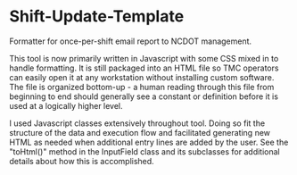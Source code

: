 # Shift-Update-Template
Formatter for once-per-shift email report to NCDOT management.

This tool is now primarily written in Javascript with some CSS mixed in to handle formatting.  It is still packaged into an HTML file so TMC operators can easily open it at any workstation without installing custom software.  The file is organized bottom-up - a human reading through this file from beginning to end should generally see a constant or definition before it is used at a logically higher level.

I used Javascript classes extensively throughout tool.  Doing so fit the structure of the data and execution flow and facilitated generating new HTML as needed when additional entry lines are added by the user.  See the "toHtml()" method in the InputField class and its subclasses for additional details about how this is accomplished.

